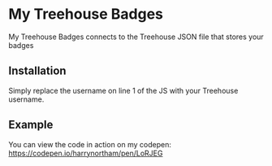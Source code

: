 # My Treehouse Badges

My Treehouse Badges connects to the Treehouse JSON file that stores your badges

## Installation

Simply replace the username on line 1 of the JS with your Treehouse username.

## Example

You can view the code in action on my codepen: https://codepen.io/harrynortham/pen/LoRJEG
